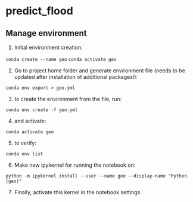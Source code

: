 # predict_flood

## Manage environment
1. Initial environment creation:

`conda create --name geo`
`conda activate geo`

2. Go to project home folder and generate environment file (needs to be updated after installation of additional packages!): 

`conda env export > geo.yml`

3. to create the environment from the file, run:

`conda env create -f geo.yml`

4. and activate:

`conda activate geo`

5. to verify:

`conda env list`

6. Make new ipykernel for running the notebook on:

`python -m ipykernel install --user --name geo --display-name "Python (geo)"`

7. Finally, activate this kernel in the notebook settings.
